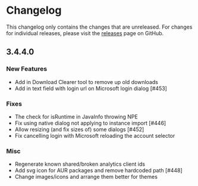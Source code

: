 # Changelog

This changelog only contains the changes that are unreleased. For changes for individual releases, please visit the
[releases](https://github.com/ATLauncher/ATLauncher/releases) page on GitHub.

## 3.4.4.0

### New Features
- Add in Download Clearer tool to remove up old downloads
- Add in text field with login url on Microsoft login dialog [#453]

### Fixes
- The check for isRuntime in JavaInfo throwing NPE
- Fix using native dialog not applying to instance import [#446]
- Allow resizing (and fix sizes of) some dialogs [#452]
- Fix cancelling login with Microsoft reloading the account selector

### Misc
- Regenerate known shared/broken analytics client ids
- Add svg icon for AUR packages and remove hardcoded path [#448]
- Change images/icons and arrange them better for themes
